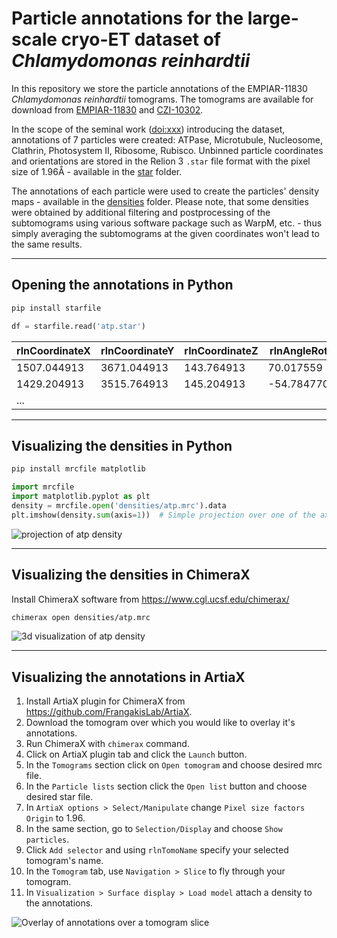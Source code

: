 # Particle annotations for the large-scale cryo-ET dataset of *Chlamydomonas reinhardtii*

In this repository we store the particle annotations of the EMPIAR-11830 *Chlamydomonas reinhardtii* tomograms.
The tomograms are available for download from [EMPIAR-11830](https://www.ebi.ac.uk/empiar/EMPIAR-11830/) and [CZI-10302](https://cryoetdataportal.czscience.com/datasets/10302).

In the scope of the seminal work ([doi:xxx]()) introducing the dataset, annotations of 7 particles were created: ATPase, Microtubule, Nucleosome, Clathrin, Photosystem II, Ribosome, Rubisco. Unbinned particle coordinates and orientations are stored in the Relion 3 `.star` file format with the pixel size of 1.96Å - available in the [star](star) folder.

The annotations of each particle were used to create the particles' density maps - available in the [densities](densities) folder. Please note, that some densities were obtained by additional filtering and postprocessing of the subtomograms using various software package such as WarpM, etc. - thus simply averaging the subtomograms at the given coordinates won't lead to the same results.

----

## Opening the annotations in Python

```bash
pip install starfile
```
```python
df = starfile.read('atp.star')
```

| rlnCoordinateX | rlnCoordinateY | rlnCoordinateZ | rlnAngleRot | rlnAngleTilt |  rlnAnglePsi | rlnTomoName | rlnTomoMdocName | rlnParticleName |
| -------------- | -------------- | -------------- | ----------- | ------------ | ------------ | ----------- | --------------- | --------------- |
| 1507.044913 | 3671.044913 | 143.764913 | 70.017559 | 154.710832 | -72.044680 | tomo_0024 | 01122021_BrnoKrios_arctis_lam3_pos29 | atpase |
| 1429.204913 | 3515.764913 | 145.204913 | -54.784770 | 30.163455 | 110.222227 | tomo_0024 | 01122021_BrnoKrios_arctis_lam3_pos29 | atpase |
| ... |

----
## Visualizing the densities in Python

```bash
pip install mrcfile matplotlib
```
```python
import mrcfile
import matplotlib.pyplot as plt
density = mrcfile.open('densities/atp.mrc').data
plt.imshow(density.sum(axis=1))  # Simple projection over one of the axes
```
![projection of atp density](https://github.com/user-attachments/assets/bf0e2736-7061-4b73-aa29-c8b235c03d29 "Projection of ATP density.")

----
## Visualizing the densities in ChimeraX

Install ChimeraX software from https://www.cgl.ucsf.edu/chimerax/
```bash
chimerax open densities/atp.mrc
```
![3d visualization of atp density](https://github.com/user-attachments/assets/0dd3461f-3e5d-4cf6-a272-deaed7ec7f98 "ATP density.")

----
## Visualizing the annotations in ArtiaX

1. Install ArtiaX plugin for ChimeraX from https://github.com/FrangakisLab/ArtiaX.
1. Download the tomogram over which you would like to overlay it's annotations.
1. Run ChimeraX with `chimerax` command.
1. Click on ArtiaX plugin tab and click the `Launch` button.
1. In the `Tomograms` section click on `Open tomogram` and choose desired mrc file.
1. In the `Particle lists` section click the `Open list` button and choose desired star file.
1. In `ArtiaX options > Select/Manipulate` change `Pixel size factors Origin` to 1.96.
1. In the same section, go to `Selection/Display` and choose `Show particles`.
1. Click `Add selector` and using `rlnTomoName` specify your selected tomogram's name.
1. In the `Tomogram` tab, use `Navigation > Slice` to fly through your tomogram.
1. In `Visualization > Surface display > Load model` attach a density to the annotations.

![Overlay of annotations over a tomogram slice](https://github.com/user-attachments/assets/afa17f98-62f9-4cb7-a3eb-69d024a1e2cf "ATP annotations tomo_1963.")

